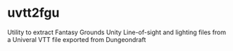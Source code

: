 # uvtt2fgu
Utility to extract Fantasy Grounds Unity Line-of-sight and lighting files from a Univeral VTT file exported from Dungeondraft
